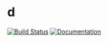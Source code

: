 # d

[![Build Status](https://travis-ci.com/Un1Gfn/d.svg?branch=master)](https://travis-ci.com/Un1Gfn/d)
[![Documentation](https://img.shields.io/badge/code-documented-blue.svg)](https://Un1Gfn.github.io/d)
